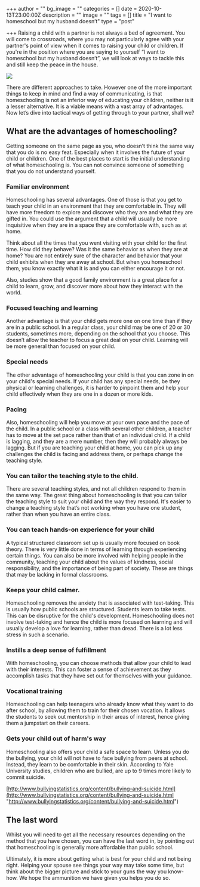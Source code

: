+++
author = ""
bg_image = ""
categories = []
date = 2020-10-13T23:00:00Z
description = ""
image = ""
tags = []
title = "I want to homeschool but my husband doesn’t"
type = "post"

+++
Raising a child with a partner is not always a bed of agreement. You will come to crossroads, where you may not particularly agree with your partner's point of view when it comes to raising your child or children. If you're in the position where you are saying to yourself “I want to homeschool but my husband doesn’t”, we will look at ways to tackle this and still keep the peace in the house.

![](/images/boys-286245_640.jpg)

There are different approaches to take. However one of the more important things to keep in mind and find a way of communicating, is that homeschooling is not an inferior way of educating your children, neither is it a lesser alternative. It is a viable means with a vast array of advantages. Now let’s dive into tactical ways of getting through to your partner, shall we?

## What are the advantages of homeschooling?

Getting someone on the same page as you, who doesn’t think the same way that you do is no easy feat. Especially when it involves the future of your child or children. One of the best places to start is the initial understanding of what homeschooling is. You can not convince someone of something that you do not understand yourself.

### Familiar environment

Homeschooling has several advantages. One of those is that you get to teach your child in an environment that they are comfortable in. They will have more freedom to explore and discover who they are and what they are gifted in. You could use the argument that a child will usually be more inquisitive when they are in a space they are comfortable with, such as at home.

Think about all the times that you went visiting with your child for the first time. How did they behave? Was it the same behavior as when they are at home? You are not entirely sure of the character and behavior that your child exhibits when they are away at school. But when you homeschool them, you know exactly what it is and you can either encourage it or not.

Also, studies show that a good family environment is a great place for a child to learn, grow, and discover more about how they interact with the world.

### Focused teaching and learning

Another advantage is that your child gets more one on one time than if they are in a public school. In a regular class, your child may be one of 20 or 30 students, sometimes more, depending on the school that you choose. This doesn’t allow the teacher to focus a great deal on your child. Learning will be more general than focused on your child.

### Special needs

The other advantage of homeschooling your child is that you can zone in on your child's special needs. If your child has any special needs, be they physical or learning challenges, it is harder to pinpoint them and help your child effectively when they are one in a dozen or more kids.

### Pacing

Also, homeschooling will help you move at your own pace and the pace of the child. In a public school or a class with several other children, a teacher has to move at the set pace rather than that of an individual child. If a child is lagging, and they are a mere number, then they will probably always be lagging. But if you are teaching your child at home, you can pick up any challenges the child is facing and address them, or perhaps change the teaching style.

### You can tailor the teaching style to the child.

There are several teaching styles, and not all children respond to them in the same way. The great thing about homeschooling is that you can tailor the teaching style to suit your child and the way they respond. It's easier to change a teaching style that’s not working when you have one student, rather than when you have an entire class.

### You can teach hands-on experience for your child

A typical structured classroom set up is usually more focused on book theory. There is very little done in terms of learning through experiencing certain things. You can also be more involved with helping people in the community, teaching your child about the values of kindness, social responsibility, and the importance of being part of society. These are things that may be lacking in formal classrooms.

### Keeps your child calmer.

Homeschooling removes the anxiety that is associated with test-taking. This is usually how public schools are structured. Students learn to take tests. This can be disruptive for the child's development. Homeschooling does not involve test-taking and hence the child is more focused on learning and will usually develop a love for learning, rather than dread. There is a lot less stress in such a scenario.

### Instills a deep sense of fulfillment

With homeschooling, you can choose methods that allow your child to lead with their interests. This can foster a sense of achievement as they accomplish tasks that they have set out for themselves with your guidance.

### Vocational training

Homeschooling can help teenagers who already know what they want to do after school, by allowing them to train for their chosen vocation. It allows the students to seek out mentorship in their areas of interest, hence giving them a jumpstart on their careers.

### Gets your child out of harm's way

Homeschooling also offers your child a safe space to learn. Unless you do the bullying, your child will not have to face bullying from peers at school. Instead, they learn to be comfortable in their skin. According to Yale University studies, children who are bullied, are up to 9 times more likely to commit suicide.

[http://www.bullyingstatistics.org/content/bullying-and-suicide.html](http://www.bullyingstatistics.org/content/bullying-and-suicide.html "http://www.bullyingstatistics.org/content/bullying-and-suicide.html")

## The last word

Whilst you will need to get all the necessary resources depending on the method that you have chosen, you can have the last word in, by pointing out that homeschooling is generally more affordable than public school.

Ultimately, it is more about getting what is best for your child and not being right. Helping your spouse see things your way may take some time, but think about the bigger picture and stick to your guns the way you know-how. We hope the ammunition we have given you helps you do so.